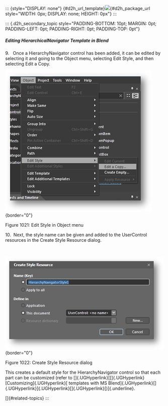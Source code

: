 ::: {style="DISPLAY: none"}
[](ms-xhelp:///?Id=d2h_url_template){#d2h_url_template}![](!package_url!){#d2h_package_url style="WIDTH: 0px; DISPLAY: none; HEIGHT: 0px"}
:::

::: {.d2h_secondary_topic style="PADDING-BOTTOM: 10pt; MARGIN: 0pt; PADDING-LEFT: 0pt; PADDING-RIGHT: 0pt; PADDING-TOP: 0pt"}
##### Editing HierarchicalNavigator Template in Blend

9.   Once a HierarchyNavigator control has been added, it can be edited by selecting it and going to the Object menu, selecting Edit Style, and then selecting Edit a Copy.

![](../ImagesExt/image261_917.png){border="0"}

Figure 1021: Edit Style in Object menu

10.  Next, the style name can be given and added to the UserControl resources in the Create Style Resource dialog.

 

![](../ImagesExt/image261_918.png){border="0"}

Figure 1022: Create Style Resource dialog

This creates a default style for the HierarchyNavigator control so that each part can be customized (refer to []{.UGHyperlink}[[]{.UGHyperlink}[Customizing]{.UGHyperlink}[ templates with MS Blend]{.UGHyperlink}[]{.UGHyperlink}]{.UGHyperlink}[]{.UGHyperlink}[)]{.underline}.

[]{#related-topics}
:::
